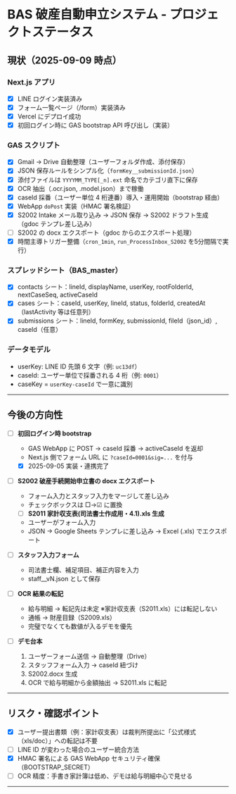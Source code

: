 # BAS 破産自動申立システム - プロジェクトステータス

## 現状（2025-09-09 時点）

### Next.js アプリ

- [x] LINE ログイン実装済み
- [x] フォーム一覧ページ（/form）実装済み
- [x] Vercel にデプロイ成功
- [x] 初回ログイン時に GAS bootstrap API 呼び出し（実装）

### GAS スクリプト

- [x] Gmail → Drive 自動整理（ユーザーフォルダ作成、添付保存）
- [x] JSON 保存ルールをシンプル化（`formKey__submissionId.json`）
- [x] 添付ファイルは `YYYYMM_TYPE[_n].ext` 命名でカテゴリ直下に保存
- [x] OCR 抽出（.ocr.json, .model.json）まで稼働
- [x] caseId 採番（ユーザー単位 4 桁連番）導入・運用開始（bootstrap 経由）
- [x] WebApp `doPost` 実装（HMAC 署名検証）
- [x] S2002 Intake メール取り込み → JSON 保存 → S2002 ドラフト生成（gdoc テンプレ差し込み）
- [ ] S2002 の docx エクスポート（gdoc からのエクスポート処理）
- [x] 時間主導トリガー整備（`cron_1min`, `run_ProcessInbox_S2002` を5分間隔で実行）

### スプレッドシート（BAS_master）

- [x] contacts シート：lineId, displayName, userKey, rootFolderId, nextCaseSeq, activeCaseId
- [x] cases シート：caseId, userKey, lineId, status, folderId, createdAt（lastActivity 等は任意列）
- [x] submissions シート：lineId, formKey, submissionId, fileId（json_id）, caseId（任意）

### データモデル

- userKey: LINE ID 先頭 6 文字（例: `uc13df`）
- caseId: ユーザー単位で採番される 4 桁（例: `0001`）
- caseKey = `userKey-caseId` で一意に識別

---

## 今後の方向性

- [ ] **初回ログイン時 bootstrap**

  - GAS WebApp に POST → caseId 採番 → activeCaseId を返却
  - Next.js 側でフォーム URL に `?caseId=0001&sig=...` を付与
  - [x] 2025-09-05 実装・連携完了

- [ ] **S2002 破産手続開始申立書の docx エクスポート**

  - フォーム入力とスタッフ入力をマージして差し込み
  - チェックボックスは □→☑ に置換

  - [ ] **S2011 家計収支表(司法書士作成用・4.1).xls 生成**

  - ユーザーがフォーム入力
  - JSON → Google Sheets テンプレに差し込み → Excel (.xls) でエクスポート

- [ ] **スタッフ入力フォーム**

  - 司法書士欄、補足項目、補正内容を入力
  - staff\_<caseId>\_vN.json として保存

- [ ] **OCR 結果の転記**

  - 給与明細 → 転記先は未定 ※家計収支表（S2011.xls）には転記しない
  - 通帳 → 財産目録（S2009.xls）
  - 完璧でなくても数値が入るデモを優先

- [ ] **デモ台本**
  1. ユーザーフォーム送信 → 自動整理（Drive）
  2. スタッフフォーム入力 → caseId 紐づけ
  3. S2002.docx 生成
  4. OCR で給与明細から金額抽出 → S2011.xls に転記

---

## リスク・確認ポイント

- [x] ユーザー提出書類（例：家計収支表）は裁判所提出に「公式様式（xls/doc）」への転記は不要
- [ ] LINE ID が変わった場合のユーザー統合方法
- [x] HMAC 署名による GAS WebApp セキュリティ確保（BOOTSTRAP_SECRET）
- [ ] OCR 精度：手書き家計簿は低め、デモは給与明細中心で見せる

---

